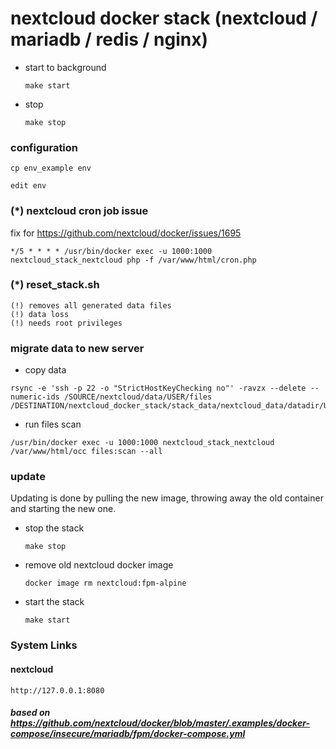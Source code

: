 # nextcloud docker stack (nextcloud / mariadb / redis / nginx)


* start to background
    ```
    make start
    ```

* stop
    ```
    make stop
    ```


### configuration
```
cp env_example env
```
```
edit env
```

### (*) nextcloud cron job issue
fix for  https://github.com/nextcloud/docker/issues/1695
```
*/5 * * * * /usr/bin/docker exec -u 1000:1000 nextcloud_stack_nextcloud php -f /var/www/html/cron.php
```


### (*) reset_stack.sh
    (!) removes all generated data files 
    (!) data loss
    (!) needs root privileges



### migrate data to new server

* copy data
```
rsync -e 'ssh -p 22 -o "StrictHostKeyChecking no"' -ravzx --delete --numeric-ids /SOURCE/nextcloud/data/USER/files /DESTINATION/nextcloud_docker_stack/stack_data/nextcloud_data/datadir/USER/
```

* run files scan
```
/usr/bin/docker exec -u 1000:1000 nextcloud_stack_nextcloud /var/www/html/occ files:scan --all
```

### update

Updating is done by pulling the new image, throwing away the old container and starting the new one.

* stop the stack
    ```
    make stop
    ```
* remove old nextcloud docker image
    ```
    docker image rm nextcloud:fpm-alpine 
    ```
* start the stack
    ```
    make start
    ```

### System Links

#### nextcloud
```
http://127.0.0.1:8080
```

##### based on https://github.com/nextcloud/docker/blob/master/.examples/docker-compose/insecure/mariadb/fpm/docker-compose.yml

